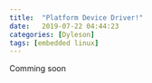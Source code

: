 ```yaml
---
title:  "Platform Device Driver!"
date:   2019-07-22 04:44:23
categories: [Dyleson]
tags: [embedded linux]
---
```

Comming soon
